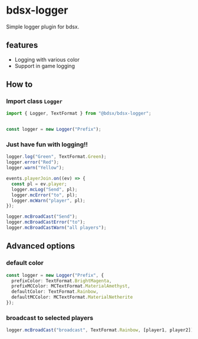 # bdsx-logger


Simple logger plugin for bdsx.



## features


- Logging with various color
- Support in game logging



## How to


### Import class `Logger`

```ts
import { Logger, TextFormat } from "@bdsx/bdsx-logger";


const logger = new Logger("Prefix");
```

### Just have fun with logging!!

```ts
logger.log("Green", TextFormat.Green);
logger.error("Red");
logger.warn("Yellow");

events.playerJoin.on((ev) => {
  const pl = ev.player;
  logger.mcLog("Send", pl);
  logger.mcError("to", pl);
  logger.mcWarn("player", pl);
});

logger.mcBroadCast("Send");
logger.mcBroadCastError("to");
logger.mcBroadCastWarn("all players");
```



## Advanced options


### default color

```ts
const logger = new Logger("Prefix", {
  prefixColor: TextFormat.BrightMagenta,
  prefixMCColor: MCTextFormat.MaterialAmethyst,
  defaultColor: TextFormat.Rainbow,
  defaultMCColor: MCTextFormat.MaterialNetherite
});
```


### broadcast to selected players

```ts
logger.mcBroadCast("broadcast", TextFormat.Rainbow, [player1, player2]);
```